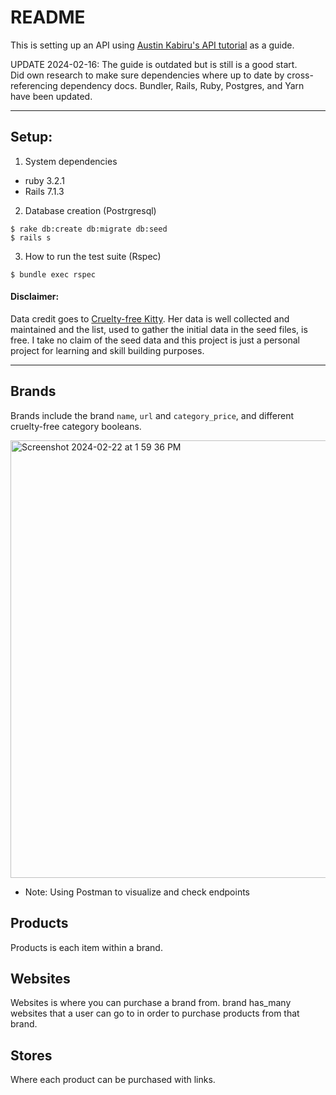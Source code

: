 # README

This is setting up an API using [Austin Kabiru's API tutorial](https://scotch.io/tutorials/build-a-restful-json-api-with-rails-5-part-one) as a guide.

UPDATE 2024-02-16: The guide is outdated but is still is a good start.  
Did own research to make sure dependencies where up to date by cross-referencing dependency docs.
Bundler, Rails, Ruby, Postgres, and Yarn have been updated.

---

## Setup:

1. System dependencies
* ruby 3.2.1
* Rails 7.1.3

2. Database creation (Postrgresql)
```
$ rake db:create db:migrate db:seed
$ rails s
```

3. How to run the test suite (Rspec)
```
$ bundle exec rspec
```

#### Disclaimer: 
Data credit goes to [Cruelty-free Kitty](https://www.crueltyfreekitty.com/). Her data is well collected and maintained and the list, used to gather the initial data in the seed files, is free. I take no claim of the seed data and this project is just a personal project for learning and skill building purposes. 

---

## Brands
Brands include the brand `name`, `url` and `category_price`, and different cruelty-free category booleans.

<img width="700" alt="Screenshot 2024-02-22 at 1 59 36 PM" src="https://github.com/iamanissa/cruelty-free-makeup-api/assets/7739016/3aed1386-2207-4b2b-b0c9-4d45ef7c6107">

* Note: Using Postman to visualize and check endpoints

## Products
Products is each item within a brand.

## Websites
Websites is where you can purchase a brand from. brand has_many websites that a user can go to in order to purchase products from that brand.

## Stores
Where each product can be purchased with links.


